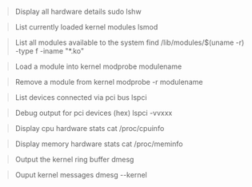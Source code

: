 > Display all hardware details
sudo lshw

> List currently loaded kernel modules
lsmod

> List all modules available to the system
find /lib/modules/$(uname -r) -type f -iname "*.ko"

> Load a module into kernel
modprobe modulename

> Remove a module from kernel 
modprobe -r modulename

> List devices connected via pci bus
lspci

> Debug output for pci devices (hex)
lspci -vvxxx

> Display cpu hardware stats
cat /proc/cpuinfo

> Display memory hardware stats
cat /proc/meminfo

> Output the kernel ring buffer
dmesg

> Ouput kernel messages
dmesg --kernel
